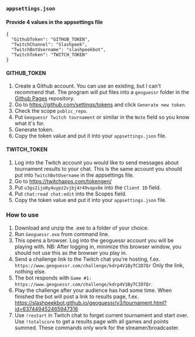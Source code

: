 ### `appsettings.json`

#### Provide 4 values in the appsettings file
```
{
  "GithubToken": "GITHUB_TOKEN",
  "TwitchChannel": "Slashpeek",
  "TwitchBotUsername": "slashpeekbot",
  "TwitchToken": "TWITCH_TOKEN"
}
```

#### GITHUB_TOKEN

1. Create a Github account. You can use an existing, but I can't recommend that. The program will put files into a `geoguessr` folder in the [Github Pages](https://pages.github.com/) repository.
2. Go to https://github.com/settings/tokens and click `Generate new token`.
3. Check the scope `public_repo`.
4. Put `Geoguessr Twitch tournament` or similar in the `Note` field so you know what it's for.
5. Generate token.
6. Copy the token value and put it into your `appsettings.json` file.

#### TWITCH_TOKEN

1. Log into the Twitch account you would like to send messages about tournament results to your chat. This is the same account you should put into `TwitchBotUsername` in the appsettings file.
2. Go to https://twitchapps.com/tokengen/
3. Put `u3gs2ijo0y4uypz2vjbj4r49vapx0e` into the `Client ID` field.
4. Put `chat:read chat:edit` into the Scopes field.
5. Copy the token value and put it into your `appsettings.json` file.

### How to use
1. Download and unzip the .exe to a folder of your choice.
2. Run `Geoguessr.exe` from command line.
3. This opens a browser. Log into the geoguessr account you will be playing with. NB: After logging in, minimize this browser window, you should not use this as the browser you play in.
4. Send a challenge link to the Twitch chat you're hosting, f.ex. `https://www.geoguessr.com/challenge/kdrp4V1ByTC2D7Qr` Only the link, nothing else.
5. The bot responds with `Game #1: https://www.geoguessr.com/challenge/kdrp4V1ByTC2D7Qr`.
6. Play the challenge after your audience has had some time. When finished the bot will post a link to results page, f.ex. https://slashpeekbot.github.io/geoguessr/v3/tournament.html?id=637449452465947316
7. Use `!restart` in Twitch chat to forget current tournament and start over. Use `!totalscore` to get a results page with all games and points summed. These commands only work for the streamer/broadcaster.